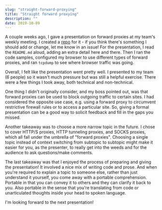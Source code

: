 ```yaml
---
slug: "straight-forward-proxying"
title: "Straight forward proxying"
description: ""
date: 2019-10-09
---
```


A couple weeks ago, I gave a presentation on forward proxies at my team's weekly meeting. I created a [repo](https://github.com/zbo14/forward-proxying) for it - if you think there's something I should add or change, let me know in an issue! For the presentation, I read the `README.md` aloud, adding an extra detail here and there. Then I ran the code samples, configured my browser to use different types of forward proxies, and ran `tcpdump` to see where browser traffic was going.

Overall, I felt like the presentation went pretty well. I presented to my team (6 people) so it wasn't much pressure but was still a helpful exercise. There were a few things I took away, both technical and non-technical.

One thing I didn't originally consider, and my boss pointed out, was that forward proxies can be used to block outgoing traffic to certain sites. I had considered the opposite use case, e.g. using a forward proxy to circumvent restrictive firewall rules or to access a particular site. So, giving a formal presentation can be a good way to solicit feedback and fill in the gaps you missed.

Another takeaway was to choose a more narrow topic in the future. I chose to cover HTTP/S proxies, HTTP tunneling proxies, and SOCKS proxies, which all fall under the umbrella of "forward proxies". Choosing a single topic instead of context switching from subtopic to subtopic might make it easier for you, as the presenter, to really get into the weeds and for the audience to ask questions/make comments.

The last takeaway was that I enjoyed the process of preparing and giving the presentation! It involved a nice mix of writing code and prose. And when you're required to explain a topic to someone else, rather than just understand it yourself, you come away with a portable comprehension. Portable in that you can convey it to others and they can clarify it back to you. Also portable in the sense that you're translating from code or unarticulated thoughts inside your head to spoken language.

I'm looking forward to the next presentation!
